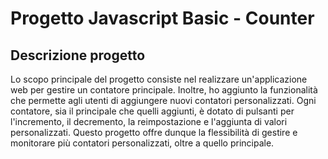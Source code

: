 # Progetto Javascript Basic - Counter


## Descrizione progetto
Lo scopo principale del progetto consiste nel realizzare un'applicazione web per gestire un contatore principale. Inoltre, ho aggiunto la funzionalità che permette agli utenti di aggiungere nuovi contatori personalizzati. Ogni contatore, sia il principale che quelli aggiunti, è dotato di pulsanti per l'incremento, il decremento, la reimpostazione e l'aggiunta di valori personalizzati. Questo progetto offre dunque la flessibilità di gestire e monitorare più contatori personalizzati, oltre a quello principale.
